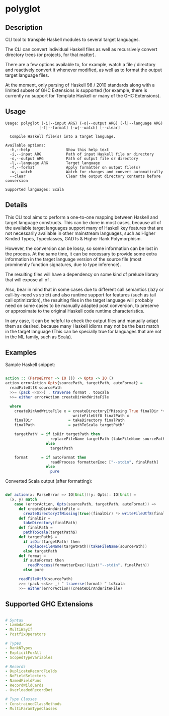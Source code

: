 # polyglot

## Description

CLI tool to transpile Haskell modules to several target languages.

The CLI can convert individual Haskell files as well as recursively
convert directory trees (or projects, for that matter).

There are a few options available to, for example, 
watch a file / directory and reactively convert it whenever modified,
as well as to format the output target language files.

At the moment, only parsing of Haskell 98 / 2010 standards along with a limited subset of GHC Extensions is supported (for example, there is currently no support for Template Haskell or many of the GHC Extensions).

## Usage

```
Usage: polyglot (-i|--input ARG) (-o|--output ARG) (-l|--language ARG) 
               [-f|--format] [-w|--watch] [--clear]

  Compile Haskell file(s) into a target language.

Available options:
  -h,--help                Show this help text
  -i,--input ARG           Path of input Haskell file or directory
  -o,--output ARG          Path of output file or directory
  -l,--language ARG        Target language
  -f,--format              Apply formatter on output file(s)
  -w,--watch               Watch for changes and convert automatically
  --clear                  Clear the output directory contents before conversion

Supported languages: Scala
```

## Details

This CLI tool aims to perform a one-to-one mapping between Haskell and target language constructs.
This can be done in most cases, because all of the available target languages support many of Haskell key features that are not necessarily available in other mainstream languages, such as Higher Kinded Types, Typeclasses, GADTs & Higher Rank Polymorphism.

However, the conversion can be lossy, so some information can be lost in the process. At the same time, it can be necessary to provide some extra information in the target language version of the source file (most prominently function signatures, due to type inference).

The resulting files will have a dependency on some kind of prelude library that will expose all of .

Also, bear in mind that in some cases due to different call semantics (lazy or call-by-need vs strict) and also runtime support for features (such as tail call optimization), the resulting files in the target language will probably need on some cases to be manually adapted post conversion, to preserve or approximate to the original Haskell code runtime characteristics.

In any case, it can be helpful to check the output files and manually adapt them as desired, because many Haskell idioms may not be the best match in the target language (This can be specially true for languages that are not in the ML family, such as Scala). 


## Examples


Sample Haskell snippet:

```haskell

action :: (ParseError -> IO ()) -> Opts -> IO ()
action errorAction Opts{sourcePath, targetPath, autoFormat} =
  readFileUtf8 sourcePath
  >>= (pack <<$>>) . traverse format . toScala
  >>= either errorAction createDirAndWriteFile

  where
    createDirAndWriteFile x = createDirectoryIfMissing True finalDir *>
                              writeFileUtf8 finalPath x
    finalDir                = takeDirectory finalPath
    finalPath               = pathToScala targetPath'

    targetPath' = if isDir targetPath then
                    replaceFileName targetPath (takeFileName sourcePath)
                  else
                    targetPath

    format      = if autoFormat then
                    readProcess formatterExec ["--stdin", finalPath]
                  else
                    pure

```

Converted Scala output (after formatting):

```scala

def action(x: ParseError => IO[Unit])(y: Opts): IO[Unit] =
  (x, y) match
    case (errorAction, Opts(sourcePath, targetPath, autoFormat)) =>
      def createDirAndWriteFile =
        createDirectoryIfMissing(true)(finalDir) *> writeFileUtf8(finalPath)(x)
      def finalDir =
        takeDirectory(finalPath)
      def finalPath =
        pathToScala(targetPath$)
      def targetPath$ =
        if isDir(targetPath) then
          replaceFileName(targetPath)(takeFileName(sourcePath))
        else targetPath
      def format =
        if autoFormat then
          readProcess(formatterExec)(List("--stdin", finalPath))
        else pure

      readFileUtf8(sourcePath)
      >>= (pack <<&>> _) ^ traverse(format) ^ toScala
      >>= either(errorAction)(createDirAndWriteFile)

```

## Supported GHC Extensions

``` yaml

# Syntax
- LambdaCase
- MultiWayIf
- PostfixOperators

# Types
- RankNTypes
- ExplicitForAll
- ScopedTypeVariables

# Records
- DuplicateRecordFields
- NoFieldSelectors
- NamedFieldPuns
- RecordWildCards
- OverloadedRecordDot

# Type Classes
- ConstrainedClassMethods
- MultiParamTypeClasses

```

